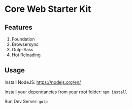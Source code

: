 # Core Web Starter Kit

## Features

1. Foundation
2. Browsersync
3. Gulp-Sass
4. Hot Reloading


## Usage

Install NodeJS: https://nodejs.org/en/

Install your dependancies from your root folder: `npm install`

Run Dev Server: `gulp`
